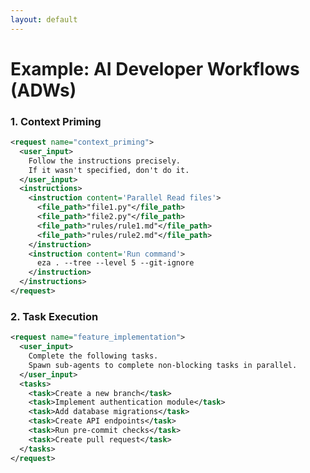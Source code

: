 ```yaml
---
layout: default
---
```


# Example: AI Developer Workflows (ADWs)



<div class="grid grid-cols-2 gap-6">
<v-clicks>
  <div>
    <h3 class="text-xl font-semibold mb-3 text-blue-400">1. Context Priming</h3>
    <div class="text-sm">

```xml
<request name="context_priming">
  <user_input>
    Follow the instructions precisely. 
    If it wasn't specified, don't do it.
  </user_input>
  <instructions>
    <instruction content='Parallel Read files'>
      <file_path>"file1.py"</file_path>
      <file_path>"file2.py"</file_path>
      <file_path>"rules/rule1.md"</file_path>
      <file_path>"rules/rule2.md"</file_path>
    </instruction>
    <instruction content='Run command'>
      eza . --tree --level 5 --git-ignore
    </instruction>
  </instructions>
</request>
```

  </div>
  </div>
  <div>
    <h3 class="text-xl font-semibold mb-3 text-green-400">2. Task Execution</h3>
    <div class="text-sm">

```xml
<request name="feature_implementation">
  <user_input>
    Complete the following tasks.
    Spawn sub-agents to complete non-blocking tasks in parallel.
  </user_input>
  <tasks>
    <task>Create a new branch</task>
    <task>Implement authentication module</task>
    <task>Add database migrations</task>
    <task>Create API endpoints</task>
    <task>Run pre-commit checks</task>
    <task>Create pull request</task>
  </tasks>
</request>
```

  </div>
  </div>
  </v-clicks>
</div>

<!--
Let's make this concrete. This is an AI Developer Workflow, or ADW of my own.

When making a feature change I draft up a plan.

I break that plan into sections, and for each section I do the following.

Make a prompt that "primes" the context, by getting the model to read all files I feel are relevant.

Next I give it a follow up prompt that gives it tasks and instructions to do the tasks by making new agents work in parallel.

For brevity I have shortened the task list, but for each of this tasks there would be many sub tasks.
-->
